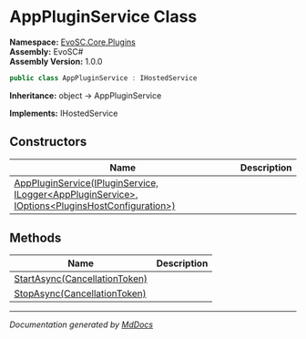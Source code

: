 ﻿<!--  
  <auto-generated>   
    The contents of this file were generated by a tool.  
    Changes to this file may be list if the file is regenerated  
  </auto-generated>   
-->

# AppPluginService Class

**Namespace:** [EvoSC.Core.Plugins](../index.md)  
**Assembly:** EvoSC\#  
**Assembly Version:** 1.0.0

```csharp
public class AppPluginService : IHostedService
```

**Inheritance:** object → AppPluginService

**Implements:** IHostedService

## Constructors

| Name                                                                                                                         | Description |
| ---------------------------------------------------------------------------------------------------------------------------- | ----------- |
| [AppPluginService(IPluginService, ILogger\<AppPluginService\>, IOptions\<PluginsHostConfiguration\>)](constructors/index.md) |             |

## Methods

| Name                                                   | Description |
| ------------------------------------------------------ | ----------- |
| [StartAsync(CancellationToken)](methods/StartAsync.md) |             |
| [StopAsync(CancellationToken)](methods/StopAsync.md)   |             |

___

*Documentation generated by [MdDocs](https://github.com/ap0llo/mddocs)*
